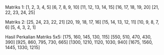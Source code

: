 Matriks 1:
[1, 2, 3, 4, 5]
[6, 7, 8, 9, 10]
[11, 12, 13, 14, 15]
[16, 17, 18, 19, 20]
[21, 22, 23, 24, 25]

Matriks 2:
[25, 24, 23, 22, 21]
[20, 19, 18, 17, 16]
[15, 14, 13, 12, 11]
[10, 9, 8, 7, 6]
[5, 4, 3, 2, 1]

Hasil Perkalian Matriks 5x5:
[175, 160, 145, 130, 115]
[550, 510, 470, 430, 390]
[925, 860, 795, 730, 665]
[1300, 1210, 1120, 1030, 940]
[1675, 1560, 1445, 1330, 1215]
